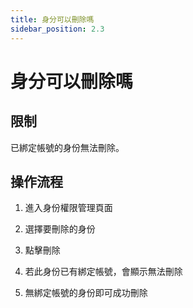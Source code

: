 ```yaml
---
title: 身分可以刪除嗎
sidebar_position: 2.3
---
```


# 身分可以刪除嗎

<!-- TODO 補截圖 -->

## 限制

已綁定帳號的身份無法刪除。

## 操作流程

1. 進入身份權限管理頁面

2. 選擇要刪除的身份

3. 點擊刪除

4. 若此身份已有綁定帳號，會顯示無法刪除

5. 無綁定帳號的身份即可成功刪除
